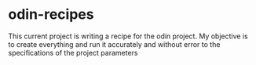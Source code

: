# odin-recipes

This current project is writing a recipe for the odin project. My objective is to create everything and run it accurately and without error to the specifications of the project parameters